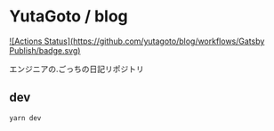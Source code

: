 #  YutaGoto / blog

[![Actions Status](https://github.com/yutagoto/blog/workflows/Gatsby Publish/badge.svg)](https://github.com/yutagoto/blog/actions)

エンジニアの.ごっちの日記リポジトリ

## dev

```sh
yarn dev
```
